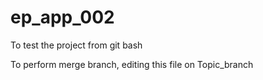 # ep_app_002

To test the project from git bash


To perform merge branch, editing this file 
on Topic_branch
